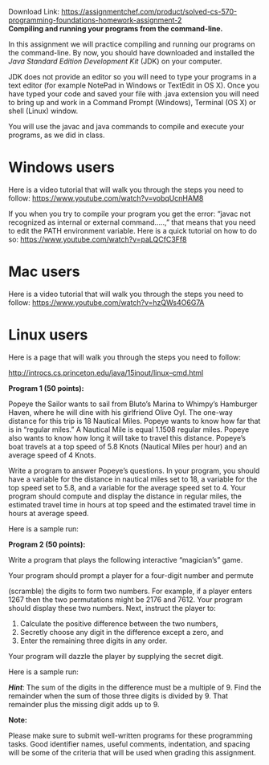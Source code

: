 Download Link: https://assignmentchef.com/product/solved-cs-570-programming-foundations-homework-assignment-2
<br>
<strong>Compiling and running your programs from the command-line. </strong>

In this assignment we will practice compiling and running our programs on the command-line.  By now, you should have downloaded and installed the <em>Java Standard Edition Development Kit</em> (JDK) on your computer.

JDK does not provide an editor so you will need to type your programs in a text editor (for example NotePad in Windows or TextEdit in OS X).  Once you have typed your code and saved your file with .java extension you will need to bring up and work in a Command Prompt (Windows), Terminal (OS X) or shell (Linux) window.

You will use the javac and java commands to compile and execute your programs, as we did in class.

<h1>Windows users</h1>

Here is a video tutorial that will walk you through the steps you need to follow:  <a href="https://www.youtube.com/watch?v=vobqUcnHAM8">https://www.youtube.com/watch?v=vobqUcnHAM8</a>




If you when you try to compile your program you get the error: “javac not recognized as internal or external command…..,” that means that you need to edit the PATH environment variable.  Here is a quick tutorial on how to do so: <a href="https://www.youtube.com/watch?v=paLQCfC3Ff8">https://www.youtube.com/watch?v=paLQCfC3Ff8</a>




<h1>Mac users</h1>

Here is a video tutorial that will walk you through the steps you need to follow: <a href="https://www.youtube.com/watch?v=hzQWs4O6G7A">https://www.youtube.com/watch?v=hzQWs4O6G7A</a>




<h1>Linux users</h1>

Here is a page that will walk you through the steps you need to follow:

<a href="http://introcs.cs.princeton.edu/java/15inout/linux-cmd.html">http://introcs.cs.princeton.edu/java/15inout/linux</a><a href="http://introcs.cs.princeton.edu/java/15inout/linux-cmd.html">–</a><a href="http://introcs.cs.princeton.edu/java/15inout/linux-cmd.html">cmd.html</a>

<strong> </strong>

<strong>Program 1 (50 points): </strong>




Popeye the Sailor wants to sail from Bluto’s Marina to Whimpy’s Hamburger Haven, where he will dine with his girlfriend Olive Oyl. The one-way distance for this trip is 18 Nautical Miles. Popeye wants to know how far that is in “regular miles.” A Nautical Mile is equal 1.1508 regular miles. Popeye also wants to know how long it will take to travel this distance. Popeye’s boat travels at a top speed of 5.8 Knots (Nautical Miles per hour) and an average speed of 4 Knots.




Write a program to answer Popeye’s questions. In your program, you should have a variable for the distance in nautical miles set to 18, a variable for the top speed set to 5.8, and a variable for the average speed set to 4.  Your program should compute and display the distance in regular miles, the estimated travel time in hours at top speed and the estimated travel time in hours at average speed.




Here is a sample run:




<strong>Program 2 (50 points): </strong>




Write a program that plays the following interactive “magician’s” game.

Your program should prompt a player for a four-digit number and permute

(scramble) the digits to form two numbers. For example, if a player enters 1267 then the two permutations might be 2176 and 7612. Your program should display these two numbers. Next, instruct the player to:




<ol>

 <li>Calculate the positive difference between the two numbers,</li>

 <li>Secretly choose any digit in the difference except a zero, and</li>

 <li>Enter the remaining three digits in any order.</li>

</ol>




Your program will dazzle the player by supplying the secret digit.




Here is a sample run:










<strong><em>Hint</em></strong>: The sum of the digits in the difference must be a multiple of 9. Find the remainder when the sum of those three digits is divided by 9.  That remainder plus the missing digit adds up to 9.

<strong> </strong>

<strong> </strong>

<strong>Note: </strong>




Please make sure to submit well-written programs for these programming tasks. Good identifier names, useful comments, indentation, and spacing will be some of the criteria that will be used when grading this assignment.





